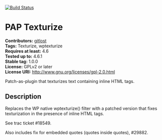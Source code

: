 [![Build Status](https://travis-ci.org/gitlost/pap-texturize.png?branch=master)](https://travis-ci.org/gitlost/pap-texturize)
# PAP Texturize #
**Contributors:** [gitlost](https://profiles.wordpress.org/gitlost)  
**Tags:** Texturize, wptexturize  
**Requires at least:** 4.6  
**Tested up to:** 4.6.1  
**Stable tag:** 1.0.0  
**License:** GPLv2 or later  
**License URI:** http://www.gnu.org/licenses/gpl-2.0.html  

Patch-as-plugin that texturizes text containing inline HTML tags.

## Description ##

Replaces the WP native wptexturize() filter with a patched version that
fixes texturization in the presence of inline HTML tags.

See trac ticket #18549.

Also includes fix for embedded quotes (quotes inside quotes), #29882.
